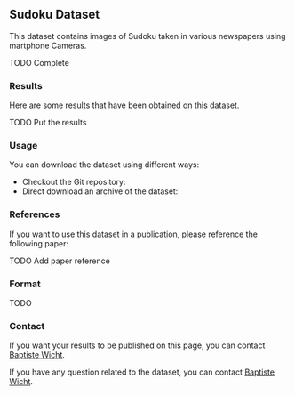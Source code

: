 ## Sudoku Dataset

This dataset contains images of Sudoku taken in various newspapers using martphone Cameras.

TODO Complete

### Results

Here are some results that have been obtained on this dataset.

TODO Put the results

### Usage

You can download the dataset using different ways:

* Checkout the Git repository:
* Direct download an archive of the dataset:

### References

If you want to use this dataset in a publication, please reference the following paper:

TODO Add paper reference

###  Format

TODO

### Contact

If you want your results to be published on this page, you can contact [Baptiste
Wicht](mailto:baptiste.wicht@gmail.com).

If you have any question related to the dataset, you can contact [Baptiste
Wicht](mailto:baptiste.wicht@gmail.com).
